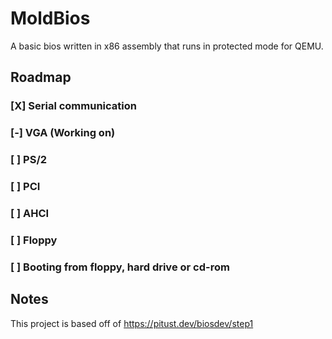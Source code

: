 # MoldBios
A basic bios written in x86 assembly that runs in protected mode for QEMU.

## Roadmap

### [X] Serial communication
### [-] VGA (Working on)
### [ ] PS/2
### [ ] PCI
### [ ] AHCI
### [ ] Floppy
### [ ] Booting from floppy, hard drive or cd-rom

## Notes
This project is based off of https://pitust.dev/biosdev/step1
